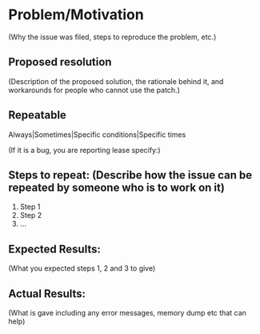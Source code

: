 # Problem/Motivation
(Why the issue was filed, steps to reproduce the problem, etc.)

## Proposed resolution
(Description of the proposed solution, the rationale behind it, and workarounds for people who cannot use the patch.)

## Repeatable
Always|Sometimes|Specific conditions|Specific times

(If it is a bug, you are reporting lease specify:)

## Steps to repeat: (Describe how the issue can be repeated by someone who is to work on it)
1. Step 1
2. Step 2
3. ...

## Expected Results:
(What you expected steps 1, 2 and 3 to give)

## Actual Results:
(What is gave including any error messages, memory dump etc that can help)
